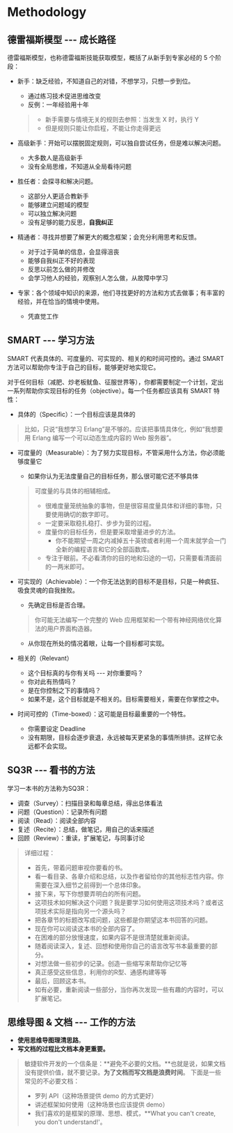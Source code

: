 # Methodology

## 德雷福斯模型 --- 成长路径

德雷福斯模型，也称德雷福斯技能获取模型，概括了从新手到专家必经的 5 个阶段：

- 新手：缺乏经验，不知道自己的对错，不想学习，只想一步到位。

  - 通过练习技术促进思维改变
  - 反例：一年经验用十年

  > - 新手需要与情境无关的规则去参照：当发生 X 时，执行 Y
  > - 但是规则只能让你启程，不能让你走得更远

- 高级新手：开始可以摆脱固定规则，可以独自尝试任务，但是难以解决问题。

  - 大多数人是高级新手
  - 没有全局思维，不知道从全局看待问题

- 胜任者：会探寻和解决问题。

  - 这部分人更适合教新手
  - 能够建立问题域的模型
  - 可以独立解决问题
  - 没有足够的能力反思，**自我纠正**

- 精通者：寻找并想要了解更大的概念框架；会充分利用思考和反馈。

  - 对于过于简单的信息，会显得沮丧
  - 能够自我纠正不好的表现
  - 反思以前怎么做的并修改
  - 会学习他人的经验，观察别人怎么做，从故障中学习

- 专家：各个领域中知识的来源，他们寻找更好的方法和方式去做事；有丰富的经验，并在恰当的情境中使用。

  - 凭直觉工作


## SMART --- 学习方法

SMART 代表具体的、可度量的、可实现的、相关的和时间可控的。通过 SMART 方法可以帮助你专注于自己的目标，能够更好地实现它。


对于任何目标（减肥、炒老板鱿鱼、征服世界等），你都需要制定一个计划，定出一系列帮助你实现目标的任务（objective）。每一个任务都应该具有 SMART 特性：

- 具体的（Specific）：一个目标应该是具体的

> 比如，只说“我想学习 Erlang”是不够的。应该把事情具体化，例如“我想要用 Erlang 编写一个可以动态生成内容的 Web 服务器”。

- 可度量的（Measurable）：为了努力实现目标，不管采用什么方法，你必须能够度量它

  - 如果你认为无法度量自己的目标任务，那么很可能它还不够具体

  > 可度量的与具体的相辅相成。
  >
  > - 很难度量笼统抽象的事物，但是很容易度量具体和详细的事物，只要使用确切的数字即可。
  > - 一定要采取稳扎稳打、步步为营的过程。
  > - 度量你的目标任务，但是要采取增量进步的方法。
  >   -  你不能期望一周之内减掉五十英镑或者利用一个周末就学会一门全新的编程语言和它的全部函数库。
  > - 专注于眼前。不必看清你的目的地和沿途的一切，只需要看清面前的一两米即可。

- 可实现的（Achievable）：一个你无法达到的目标不是目标，只是一种疯狂、吸食灵魂的自我挫败。

  - 先确定目标是否合理。

  > 你可能无法编写一个完整的 Web 应用框架和一个带有神经网络优化算法的用户界面构造器。

  - 从你现在所处的情况着眼，让每一个目标都可实现。

- 相关的（Relevant）

  - 这个目标真的与你有关吗 --- 对你重要吗？
  - 你对此有热情吗？
  - 是在你控制之下的事情吗？
  - 如果不是，这个目标就是不相关的。目标需要相关，需要在你掌控之中。

- 时间可控的（Time-boxed）：这可能是目标最重要的一个特性。

  - 你需要设定 Deadline
  - 没有期限，目标会逐步衰退，永远被每天更紧急的事情所排挤。这样它永远都不会实现。

## SQ3R --- 看书的方法

学习一本书的方法称为SQ3R：

- 调查（Survey）：扫描目录和每章总结，得出总体看法
- 问题（Question）：记录所有问题
- 阅读（Read）：阅读全部内容
- 复述（Recite）：总结，做笔记，用自己的话来描述
- 回顾（Review）：重读，扩展笔记，与同事讨论

>  详细过程：
>
>  - 首先，带着问题审视你要看的书。
>   - 看一看目录、各章介绍和总结，以及作者留给你的其他标志性内容。你需要在深入细节之前得到一个总体印象。
>  - 接下来，写下你想要弄明白的所有问题。
>   - 这项技术如何解决这个问题？我是要学习如何使用这项技术吗？或者这项技术实际是指向另一个源头吗？
>  - 把各章节的标题改写成问题，这些都是你期望这本书回答的问题。
>  - 现在你可以阅读这本书的全部内容了。
>  - 在困难的部分放慢速度，如果内容不是很清楚就重新阅读。
>  - 随着阅读深入，复述、回想和使用你自己的语言改写书本最重要的部分。
>   - 对想法做一些初步的记录。创造一些缩写来帮助你记忆等
>   - 真正感受这些信息，利用你的R型、通感构建等等
>  - 最后，回顾这本书。
>  - 如有必要，重新阅读一些部分，当你再次发现一些有趣的内容时，可以扩展笔记。

## 思维导图 & 文档 --- 工作的方法

- **使用思维导图理清思路**。
- **写文档的过程比文档本身更重要。**

> 敏捷软件开发的一个信条是：**避免不必要的文档。**也就是说，如果文档没有提供价值，就不要记录。**为了文档而写文档是浪费时间**。
> 下面是一些常见的不必要文档：
> - 罗列 API（这种场景提供 demo 的方式更好）
> - 讲述框架如何使用（这种场景也应该提供 demo）
> - 我们喜欢的是框架的原理、思想、模式，**What you can't create, you don't understand!'。



